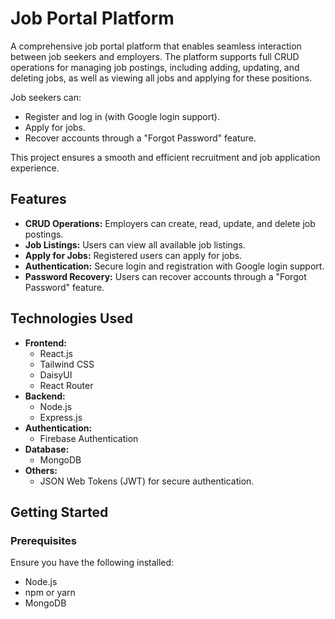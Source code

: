 # Job Portal Platform

A comprehensive job portal platform that enables seamless interaction between job seekers and employers. The platform supports full CRUD operations for managing job postings, including adding, updating, and deleting jobs, as well as viewing all jobs and applying for these positions. 

Job seekers can:
- Register and log in (with Google login support).
- Apply for jobs.
- Recover accounts through a "Forgot Password" feature.

This project ensures a smooth and efficient recruitment and job application experience.

## Features
- **CRUD Operations:** Employers can create, read, update, and delete job postings.
- **Job Listings:** Users can view all available job listings.
- **Apply for Jobs:** Registered users can apply for jobs.
- **Authentication:** Secure login and registration with Google login support.
- **Password Recovery:** Users can recover accounts through a "Forgot Password" feature.

## Technologies Used
- **Frontend:**
  - React.js
  - Tailwind CSS
  - DaisyUI
  - React Router
- **Backend:**
  - Node.js
  - Express.js
- **Authentication:**
  - Firebase Authentication
- **Database:**
  - MongoDB
- **Others:**
  - JSON Web Tokens (JWT) for secure authentication.

## Getting Started

### Prerequisites
Ensure you have the following installed:
- Node.js
- npm or yarn
- MongoDB

